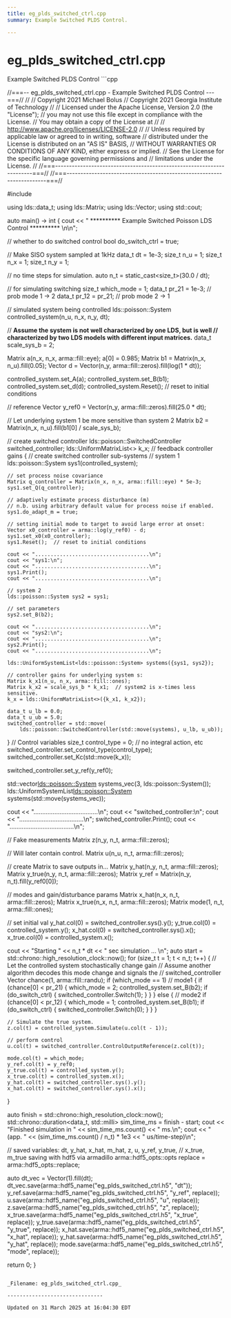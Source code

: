 ```yaml
---
title: eg_plds_switched_ctrl.cpp
summary: Example Switched PLDS Control. 

---
```


# eg_plds_switched_ctrl.cpp



Example Switched PLDS Control ```cpp

//===-- eg_plds_switched_ctrl.cpp - Example Switched PLDS Control ---===//
//
// Copyright 2021 Michael Bolus
// Copyright 2021 Georgia Institute of Technology
//
// Licensed under the Apache License, Version 2.0 (the "License");
// you may not use this file except in compliance with the License.
// You may obtain a copy of the License at
//
//     http://www.apache.org/licenses/LICENSE-2.0
//
// Unless required by applicable law or agreed to in writing, software
// distributed under the License is distributed on an "AS IS" BASIS,
// WITHOUT WARRANTIES OR CONDITIONS OF ANY KIND, either express or implied.
// See the License for the specific language governing permissions and
// limitations under the License.
//
//===----------------------------------------------------------------------===//
//===----------------------------------------------------------------------===//

#include <ldsCtrlEst>

using lds::data_t;
using lds::Matrix;
using lds::Vector;
using std::cout;

auto main() -> int {
  cout << " ********** Example Switched Poisson LDS Control ********** \n\n";

  // whether to do switched control
  bool do_switch_ctrl = true;

  // Make SISO system sampled at 1kHz
  data_t dt = 1e-3;
  size_t n_u = 1;
  size_t n_x = 1;
  size_t n_y = 1;

  // no time steps for simulation.
  auto n_t = static_cast<size_t>(30.0 / dt);

  // for simulating switching
  size_t which_mode = 1;
  data_t pr_21 = 1e-3;   // prob mode 1 -> 2
  data_t pr_12 = pr_21;  // prob mode 2 -> 1

  // simulated system being controlled
  lds::poisson::System controlled_system(n_u, n_x, n_y, dt);

  // **Assume the system is not well characterized by one LDS, but is well
  // characterized by two LDS models with different input matrices.**
  data_t scale_sys_b = 2;

  Matrix a(n_x, n_x, arma::fill::eye);
  a[0] = 0.985;
  Matrix b1 = Matrix(n_x, n_u).fill(0.05);
  Vector d = Vector(n_y, arma::fill::zeros).fill(log(1 * dt));

  controlled_system.set_A(a);
  controlled_system.set_B(b1);
  controlled_system.set_d(d);
  controlled_system.Reset();  // reset to initial conditions

  // reference
  Vector y_ref0 = Vector(n_y, arma::fill::zeros).fill(25.0 * dt);

  // Let underlying system 1 be more sensitive than system 2
  Matrix b2 = Matrix(n_x, n_u).fill(b1[0] / scale_sys_b);

  // create switched controller
  lds::poisson::SwitchedController switched_controller;
  lds::UniformMatrixList<> k_x;  // feedback controller gains
  {
    // create switched controller sub-systems
    // system 1
    lds::poisson::System sys1(controlled_system);

    // set process noise covariance
    Matrix q_controller = Matrix(n_x, n_x, arma::fill::eye) * 5e-3;
    sys1.set_Q(q_controller);

    // adaptively estimate process disturbance (m)
    // n.b. using arbitrary default value for process noise if enabled.
    sys1.do_adapt_m = true;

    // setting initial mode to target to avoid large error at onset:
    Vector x0_controller = arma::log(y_ref0) - d;
    sys1.set_x0(x0_controller);
    sys1.Reset();  // reset to initial conditions

    cout << ".....................................\n";
    cout << "sys1:\n";
    cout << ".....................................\n";
    sys1.Print();
    cout << ".....................................\n";

    // system 2
    lds::poisson::System sys2 = sys1;

    // set parameters
    sys2.set_B(b2);

    cout << ".....................................\n";
    cout << "sys2:\n";
    cout << ".....................................\n";
    sys2.Print();
    cout << ".....................................\n";

    lds::UniformSystemList<lds::poisson::System> systems({sys1, sys2});

    // controller gains for underlying system s:
    Matrix k_x1(n_u, n_x, arma::fill::ones);
    Matrix k_x2 = scale_sys_b * k_x1;  // system2 is x-times less sensitive.
    k_x = lds::UniformMatrixList<>({k_x1, k_x2});

    data_t u_lb = 0.0;
    data_t u_ub = 5.0;
    switched_controller = std::move(
        lds::poisson::SwitchedController(std::move(systems), u_lb, u_ub));
  }
  // Control variables
  size_t control_type = 0;  // no integral action, etc
  switched_controller.set_control_type(control_type);
  switched_controller.set_Kc(std::move(k_x));

  switched_controller.set_y_ref(y_ref0);

  std::vector<lds::poisson::System> systems_vec(3, lds::poisson::System());
  lds::UniformSystemList<lds::poisson::System> systems(std::move(systems_vec));

  cout << ".....................................\n";
  cout << "switched_controller:\n";
  cout << ".....................................\n";
  switched_controller.Print();
  cout << ".....................................\n";

  // Fake measurements
  Matrix z(n_y, n_t, arma::fill::zeros);

  // Will later contain control.
  Matrix u(n_u, n_t, arma::fill::zeros);

  // create Matrix to save outputs in...
  Matrix y_hat(n_y, n_t, arma::fill::zeros);
  Matrix y_true(n_y, n_t, arma::fill::zeros);
  Matrix y_ref = Matrix(n_y, n_t).fill(y_ref0[0]);

  // modes and gain/disturbance params
  Matrix x_hat(n_x, n_t, arma::fill::zeros);
  Matrix x_true(n_x, n_t, arma::fill::zeros);
  Matrix mode(1, n_t, arma::fill::ones);

  // set initial val
  y_hat.col(0) = switched_controller.sys().y();
  y_true.col(0) = controlled_system.y();
  x_hat.col(0) = switched_controller.sys().x();
  x_true.col(0) = controlled_system.x();

  cout << "Starting " << n_t * dt << " sec simulation ... \n";
  auto start = std::chrono::high_resolution_clock::now();
  for (size_t t = 1; t < n_t; t++) {
    // Let the controlled system stochastically change gain
    // Assume another algorithm decodes this mode change and signals the
    // switched_controller
    Vector chance(1, arma::fill::randu);
    if (which_mode == 1)  // mode1
    {
      if (chance[0] < pr_21) {
        which_mode = 2;
        controlled_system.set_B(b2);
        if (do_switch_ctrl) {
          switched_controller.Switch(1);
        }
      }
    } else {  // mode2
      if (chance[0] < pr_12) {
        which_mode = 1;
        controlled_system.set_B(b1);
        if (do_switch_ctrl) {
          switched_controller.Switch(0);
        }
      }
    }

    // Simulate the true system.
    z.col(t) = controlled_system.Simulate(u.col(t - 1));

    // perform control
    u.col(t) = switched_controller.ControlOutputReference(z.col(t));

    mode.col(t) = which_mode;
    y_ref.col(t) = y_ref0;
    y_true.col(t) = controlled_system.y();
    x_true.col(t) = controlled_system.x();
    y_hat.col(t) = switched_controller.sys().y();
    x_hat.col(t) = switched_controller.sys().x();
  }

  auto finish = std::chrono::high_resolution_clock::now();
  std::chrono::duration<data_t, std::milli> sim_time_ms = finish - start;
  cout << "Finished simulation in " << sim_time_ms.count() << " ms.\n";
  cout << "(app. " << (sim_time_ms.count() / n_t) * 1e3 << " us/time-step)\n";

  // saved variables: dt, y_hat, x_hat, m_hat, z, u, y_ref, y_true,
  // x_true, m_true saving with hdf5 via armadillo
  arma::hdf5_opts::opts replace = arma::hdf5_opts::replace;

  auto dt_vec = Vector(1).fill(dt);
  dt_vec.save(arma::hdf5_name("eg_plds_switched_ctrl.h5", "dt"));
  y_ref.save(arma::hdf5_name("eg_plds_switched_ctrl.h5", "y_ref", replace));
  u.save(arma::hdf5_name("eg_plds_switched_ctrl.h5", "u", replace));
  z.save(arma::hdf5_name("eg_plds_switched_ctrl.h5", "z", replace));
  x_true.save(arma::hdf5_name("eg_plds_switched_ctrl.h5", "x_true", replace));
  y_true.save(arma::hdf5_name("eg_plds_switched_ctrl.h5", "y_true", replace));
  x_hat.save(arma::hdf5_name("eg_plds_switched_ctrl.h5", "x_hat", replace));
  y_hat.save(arma::hdf5_name("eg_plds_switched_ctrl.h5", "y_hat", replace));
  mode.save(arma::hdf5_name("eg_plds_switched_ctrl.h5", "mode", replace));

  return 0;
}
```

_Filename: eg_plds_switched_ctrl.cpp_

-------------------------------

Updated on 31 March 2025 at 16:04:30 EDT
